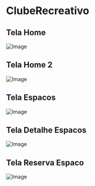 # ClubeRecreativo

## Tela Home 
![Image](https://github.com/Rossatoo/clube-recreativo/issues/1#issue-3060444514)
<br>

## Tela Home 2
![Image](https://github.com/Rossatoo/clube-recreativo/issues/2#issue-3060447018)
<br>

## Tela Espacos
![Image](https://github.com/Rossatoo/clube-recreativo/issues/3#issue-3060448242)
<br>

## Tela Detalhe Espacos
![Image](https://github.com/Rossatoo/clube-recreativo/issues/4#issue-3060449950)
<br>

## Tela Reserva Espaco
![Image](https://private-user-images.githubusercontent.com/102099800/443280353-d8e80b54-c20a-4de2-bf2f-1f7d1a1eb118.png)
<br>

